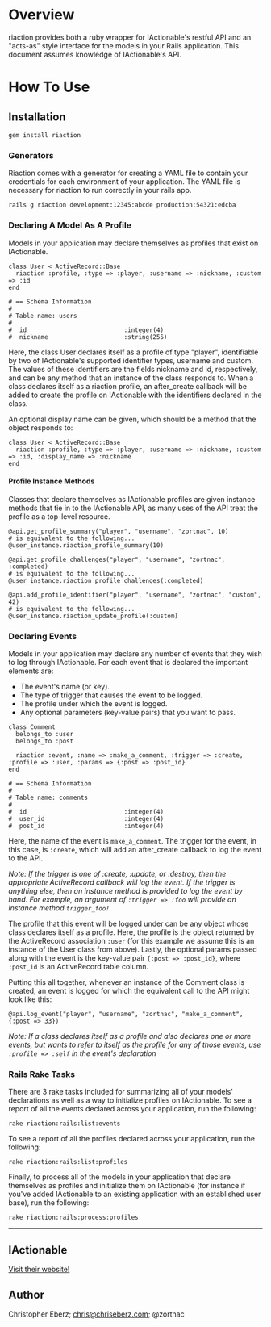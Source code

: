 # Overview #

riaction provides both a ruby wrapper for IActionable's restful API and an "acts-as" style interface for the models in your Rails application.  This document assumes knowledge of IActionable's API.

# How To Use #

## Installation ##

    gem install riaction

### Generators ###

Riaction comes with a generator for creating a YAML file to contain your credentials for each environment of your application.  The YAML file is necessary for riaction to run correctly in your rails app.

    rails g riaction development:12345:abcde production:54321:edcba

### Declaring A Model As A Profile ###

Models in your application may declare themselves as profiles that exist on IActionable.

    class User < ActiveRecord::Base
      riaction :profile, :type => :player, :username => :nickname, :custom => :id
    end
    
    # == Schema Information
    #
    # Table name: users
    #
    #  id                           :integer(4)
    #  nickname                     :string(255)
  
Here, the class User declares itself as a profile of type "player", identifiable by two of IActionable's supported identifier types, username and custom.  The values of these identifiers are the fields nickname and id, respectively, and can be any method that an instance of the class responds to.  When a class declares itself as a riaction profile, an after_create callback will be added to create the profile on IActionable with the identifiers declared in the class.

An optional display name can be given, which should be a method that the object responds to:

    class User < ActiveRecord::Base
      riaction :profile, :type => :player, :username => :nickname, :custom => :id, :display_name => :nickname
    end
  

#### Profile Instance Methods ####

Classes that declare themselves as IActionable profiles are given instance methods that tie in to the IActionable API, as many uses of the API treat the profile as a top-level resource.

    @api.get_profile_summary("player", "username", "zortnac", 10)
    # is equivalent to the following...
    @user_instance.riaction_profile_summary(10)
    
    @api.get_profile_challenges("player", "username", "zortnac", :completed)
    # is equivalent to the following...
    @user_instance.riaction_profile_challenges(:completed)
    
    @api.add_profile_identifier("player", "username", "zortnac", "custom", 42)
    # is equivalent to the following...
    @user_instance.riaction_update_profile(:custom)

### Declaring Events ###

Models in your application may declare any number of events that they wish to log through IActionable.  For each event that is declared the important elements are:

* The event's name (or key).
* The type of trigger that causes the event to be logged.
* The profile under which the event is logged.
* Any optional parameters (key-value pairs) that you want to pass.

<!-- end list --> 

    class Comment
      belongs_to :user
      belongs_to :post
      
      riaction :event, :name => :make_a_comment, :trigger => :create, :profile => :user, :params => {:post => :post_id}
    end
    
    # == Schema Information
    #
    # Table name: comments
    #
    #  id                           :integer(4)
    #  user_id                      :integer(4)
    #  post_id                      :integer(4)

Here, the name of the event is `make_a_comment`.  The trigger for the event, in this case, is `:create`, which will add an after_create callback to log the event to the API.  

_Note: If the trigger is one of :create, :update, or :destroy, then the appropriate ActiveRecord callback will log the event.  If the trigger is anything else, then an instance method is provided to log the event by hand.  For example, an argument of `:trigger => :foo` will provide an instance method `trigger_foo!`_

The profile that this event will be logged under can be any object whose class declares itself as a profile.  Here, the profile is the object returned by the ActiveRecord association `:user` (for this example we assume this is an instance of the User class from above).  Lastly, the optional params passed along with the event is the key-value pair `{:post => :post_id}`, where `:post_id` is an ActiveRecord table column.

Putting this all together, whenever an instance of the Comment class is created, an event is logged for which the equivalent call to the API might look like this:

    @api.log_event("player", "username", "zortnac", "make_a_comment", {:post => 33})

_Note: If a class declares itself as a profile and also declares one or more events, but wants to refer to itself as the profile for any of those events, use `:profile => :self` in the event's declaration_

### Rails Rake Tasks ###

There are 3 rake tasks included for summarizing all of your models' declarations as well as a way to initialize profiles on IActionable.  To see a report of all the events declared across your application, run the following:

    rake riaction:rails:list:events

To see a report of all the profiles declared across your application, run the following:

    rake riaction:rails:list:profiles

Finally, to process all of the models in your application that declare themselves as profiles and initialize them on IActionable (for instance if you've added IActionable to an existing application with an established user base), run the following:

    rake riaction:rails:process:profiles

----------------

## IActionable ##

[Visit their website!](http://www.iactionable.com)

## Author ##

Christopher Eberz; chris@chriseberz.com; @zortnac
